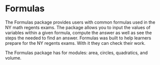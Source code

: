 # Formulas

The Formulas package provides users with common formulas used in the NY math regents exams. The package allows you to input the values of variables within a given formula, compute the answer as well as see the steps the needed to find an answer. Formulas was built to help learners prepare for the NY regents exams. With it they can check their work.


The Formulas package has for modules: area, circles, quadratics, and volume.